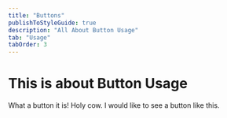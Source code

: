 ```yaml
---
title: "Buttons"
publishToStyleGuide: true
description: "All About Button Usage"
tab: "Usage"
tabOrder: 3
---
```


# This is about Button Usage

What a button it is! Holy cow. I would like to see a button like this.
